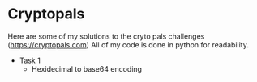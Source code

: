 # Cryptopals

Here are some of my solutions to the cryto pals challenges (https://cryptopals.com)
All of my code is done in python for readability.

- Task 1
  - Hexidecimal to base64 encoding
